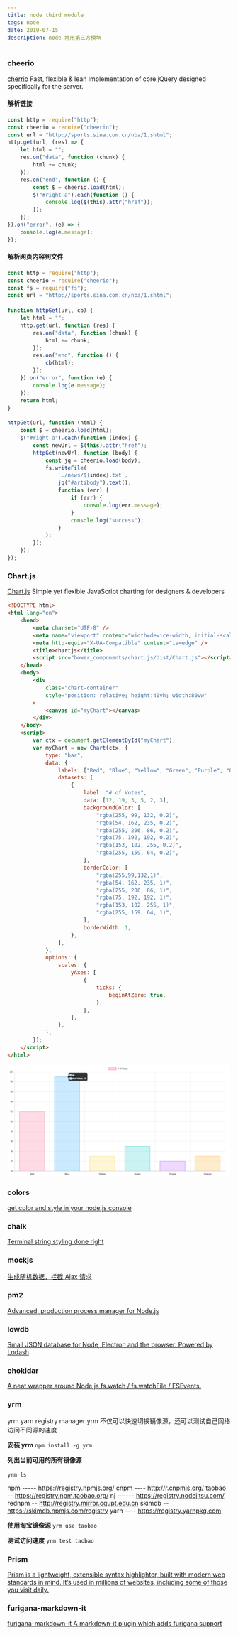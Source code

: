 ```yaml
---
title: node third module
tags: node
date: 2019-07-15
description: node 常用第三方模块
---
```


### cheerio

[cherrio](https://www.npmjs.com/package/cheerio) Fast, flexible & lean implementation of core jQuery designed specifically for the server.

#### 解析链接

```javascript
const http = require("http");
const cheerio = require("cheerio");
const url = "http://sports.sina.com.cn/nba/1.shtml";
http.get(url, (res) => {
    let html = "";
    res.on("data", function (chunk) {
        html += chunk;
    });
    res.on("end", function () {
        const $ = cheerio.load(html);
        $("#right a").each(function () {
            console.log($(this).attr("href"));
        });
    });
}).on("error", (e) => {
    console.log(e.message);
});
```

#### 解析网页内容到文件

```javascript
const http = require("http");
const cheerio = require("cheerio");
const fs = require("fs");
const url = "http://sports.sina.com.cn/nba/1.shtml";

function httpGet(url, cb) {
    let html = "";
    http.get(url, function (res) {
        res.on("data", function (chunk) {
            html += chunk;
        });
        res.on("end", function () {
            cb(html);
        });
    }).on("error", function (e) {
        console.log(e.message);
    });
    return html;
}

httpGet(url, function (html) {
    const $ = cheerio.load(html);
    $("#right a").each(function (index) {
        const newUrl = $(this).attr("href");
        httpGet(newUrl, function (body) {
            const jq = cheerio.load(body);
            fs.writeFile(
                `./news/${index}.txt`,
                jq("#artibody").text(),
                function (err) {
                    if (err) {
                        console.log(err.message);
                    }
                    console.log("success");
                }
            );
        });
    });
});
```

### Chart.js

[Chart.js](https://www.chartjs.org/docs/latest/) Simple yet flexible JavaScript charting for designers & developers

```html
<!DOCTYPE html>
<html lang="en">
    <head>
        <meta charset="UTF-8" />
        <meta name="viewport" content="width=device-width, initial-scale=1.0" />
        <meta http-equiv="X-UA-Compatible" content="ie=edge" />
        <title>chartjs</title>
        <script src="bower_components/chart.js/dist/Chart.js"></script>
    </head>
    <body>
        <div
            class="chart-container"
            style="position: relative; height:40vh; width:80vw"
        >
            <canvas id="myChart"></canvas>
        </div>
    </body>
    <script>
        var ctx = document.getElementById("myChart");
        var myChart = new Chart(ctx, {
            type: "bar",
            data: {
                labels: ["Red", "Blue", "Yellow", "Green", "Purple", "Orange"],
                datasets: [
                    {
                        label: "# of Votes",
                        data: [12, 19, 3, 5, 2, 3],
                        backgroundColor: [
                            "rgba(255, 99, 132, 0.2)",
                            "rgba(54, 162, 235, 0.2)",
                            "rgba(255, 206, 86, 0.2)",
                            "rgba(75, 192, 192, 0.2)",
                            "rgba(153, 102, 255, 0.2)",
                            "rgba(255, 159, 64, 0.2)",
                        ],
                        borderColor: [
                            "rgba(255,99,132,1)",
                            "rgba(54, 162, 235, 1)",
                            "rgba(255, 206, 86, 1)",
                            "rgba(75, 192, 192, 1)",
                            "rgba(153, 102, 255, 1)",
                            "rgba(255, 159, 64, 1)",
                        ],
                        borderWidth: 1,
                    },
                ],
            },
            options: {
                scales: {
                    yAxes: [
                        {
                            ticks: {
                                beginAtZero: true,
                            },
                        },
                    ],
                },
            },
        });
    </script>
</html>
```

![chart](node-module/chart.png)

### colors

[get color and style in your node.js console](https://www.npmjs.com/package/colors)

### chalk

[Terminal string styling done right](https://www.npmjs.com/package/chalk)

### mockjs

[生成随机数据，拦截 Ajax 请求](http://mockjs.com/)

### pm2

[Advanced, production process manager for Node.js](http://pm2.keymetrics.io/)

### lowdb

[Small JSON database for Node, Electron and the browser. Powered by Lodash](https://www.npmjs.com/package/lowdb)

### chokidar

[A neat wrapper around Node.js fs.watch / fs.watchFile / FSEvents.](https://www.npmjs.com/package/chokidar)

### yrm

yrm yarn registry manager
yrm 不仅可以快速切换镜像源，还可以测试自己网络访问不同源的速度

**安装 yrm**
`npm install -g yrm`

**列出当前可用的所有镜像源**

`yrm ls`

npm ----- https://registry.npmjs.org/
cnpm ---- http://r.cnpmjs.org/
taobao -- https://registry.npm.taobao.org/
nj ------ https://registry.nodejitsu.com/
rednpm -- http://registry.mirror.cqupt.edu.cn
skimdb -- https://skimdb.npmjs.com/registry
yarn ---- https://registry.yarnpkg.com

**使用淘宝镜像源**
`yrm use taobao`

**测试访问速度**
`yrm test taobao`

### Prism

[Prism is a lightweight, extensible syntax highlighter, built with modern web standards in mind. It’s used in millions of websites, including some of those you visit daily.](https://prismjs.com/)

### furigana-markdown-it

[furigana-markdown-it  A markdown-it plugin which adds furigana support](https://www.npmjs.com/package/furigana-markdown-it)

